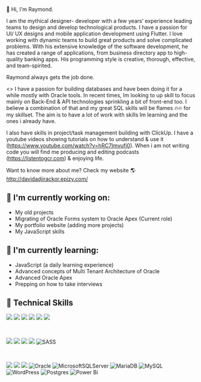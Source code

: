 👋 Hi, I'm Raymond. 

I am the mythical designer- developer with a few years’ experience leading teams to design and develop technological products.
I have a passion for UI/ UX designs and mobile application development using Flutter. I love working with dynamic teams to 
build great products and solve complicated problems. With his extensive knowledge of the software development, he has created 
a range of applications, from business directory app to high-quality banking apps. His programming style is creative, thorough, 
effective, and team-spirited.

Raymond always gets the job done.

<> I have a passion for building databases and have been doing it for a while mostly with Oracle tools. In recent times, Im looking to up skill to
focus mainly on Back-End & API technologies sprinkling a bit of front-end too. I believe a combination of that and my great SQL skills will be flames 🔥🔥 for my skillset. The aim is to have a lot of work with skills Im learning and the ones i already have. 

I also have skills in project/task management building with ClickUp. I have a youtube videos showing tutorials on how to understand & use it (https://www.youtube.com/watch?v=hRC7Imvufi0). When i am not writing code you will find me producing and editing podcasts (https://listentogcr.com) & enjoying life.

Want to know more about me? Check my website 🌎
http://davidadjirackor.epizy.com/

## 🔭 I'm currently working on:

- My old projects
- Migrating of Oracle Forms system to Oracle Apex (Current role) 
- My portfolio website (adding more projects) 
- My JavaScript skills

## 🌱 I'm currently learning:

- JavaScript (a daily learning experience)
- Advanced concepts of Multi Tenant Architecture of Oracle
- Advanced Oracle Apex
- Prepping on how to take interviews

## 💼 Technical Skills

![](https://img.shields.io/badge/Code-React-informational?style=flat&logo=react&color=61DAFB)
![](https://img.shields.io/badge/Code-JavaScript-informational?style=flat&logo=JavaScript&color=F7DF1E)
![](https://img.shields.io/badge/Code-PL/SQL-informational?style=flat&logo=TypeScript&color=F7DF1E)
![](https://img.shields.io/badge/Code-SQL-informational?style=flat&logo=Ruby&color=CC342D)
![](https://img.shields.io/badge/Code-HTML5-informational?style=flat&logo=HTML5&color=E34F26)
![](https://img.shields.io/badge/Code-PHP-informational?style=flat&logo=PostgreSQL&color=336791)

</br>

![](https://img.shields.io/badge/Style-Bootstrap-informational?style=flat&logo=Bootstrap&color=7952B3)
![](https://img.shields.io/badge/Style-TailwindCSS-informational?style=flat&logo=tailwindcss&color=7952B3)
![](https://img.shields.io/badge/Style-CSS3-informational?style=flat&logo=CSS3&color=1572B6)
![](https://img.shields.io/badge/Style-styled--components-informational?style=flat&logo=styled-components&color=DB7093)
![SASS](https://img.shields.io/badge/SASS-hotpink.svg?style=for-the-badge&logo=SASS&logoColor=white)

</br>

![](https://img.shields.io/badge/Tools-NPM-informational?style=flat&logo=NPM&color=CB3837)
![](https://img.shields.io/badge/Tools-Git-informational?style=flat&logo=Git&color=F05032)
![](https://img.shields.io/badge/Tools-GitHub-informational?style=flat&logo=GitHub&color=181717)
![Oracle](https://img.shields.io/badge/Oracle-F80000?style=for-the-badge&logo=oracle&logoColor=white)
![MicrosoftSQLServer](https://img.shields.io/badge/Microsoft%20SQL%20Sever-CC2927?style=for-the-badge&logo=microsoft%20sql%20server&logoColor=white)
![MariaDB](https://img.shields.io/badge/MariaDB-003545?style=for-the-badge&logo=mariadb&logoColor=white)
![MySQL](https://img.shields.io/badge/mysql-%2300f.svg?style=for-the-badge&logo=mysql&logoColor=white)
![WordPress](https://img.shields.io/badge/WordPress-%23117AC9.svg?style=for-the-badge&logo=WordPress&logoColor=white)
![Postgres](https://img.shields.io/badge/postgres-%23316192.svg?style=for-the-badge&logo=postgresql&logoColor=white)
![Power Bi](https://img.shields.io/badge/power_bi-F2C811?style=for-the-badge&logo=powerbi&logoColor=black)



<!---
davidadjirackor/davidadjirackor is a ✨ special ✨ repository because its `README.md` (this file) appears on your GitHub profile.
You can click the Preview link to take a look at your changes.
--->
